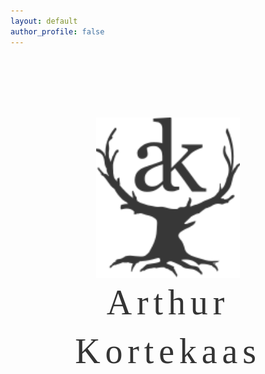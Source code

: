 ```yaml
---
layout: default
author_profile: false
---
```


<style>
.hero-bg {
  position: relative;
  width: 100%;
  height: calc(100vh - 88.9px - 42.6px);
  background: url('/assets/images/hero1.webp') center center/cover no-repeat;
  display: flex;
  flex-direction: column;
  align-items: center;
  justify-content: flex-start;
  overflow: hidden;
  padding-top: 7em;
}

.hero-logo {
  width: 100%;
  max-width: 230px;
  max-height: 80vh;
  height: auto;
  z-index: 2;
}

.hero-name {
  margin-top: 0em;
  font-family: 'EB Garamond', serif;
  font-size: 3.5rem;
  font-weight: 540;
  letter-spacing: 0.14em;
  color: #343434;
  text-shadow: 0 0px 40px rgba(255,255,255,0.3);
  text-align: center;
  line-height: 1.4;
}

body {
  overflow-x: hidden;
}

.page__footer {
  margin: 0;
}

@media (max-width: 600px) {
  .hero-bg {
    height: calc(100vh - 64.9px - 31px);
    padding-top: 3em;
  }
  .hero-logo {
    max-width: 140px;
  }
  .hero-name {
    font-size: 3rem;
    letter-spacing: 0.08em;
    line-height: 1.2;
  }
}
</style>

<div class="hero-bg">
  <img class="hero-logo" src="/assets/images/makersmark343434.svg" alt="Logo">
  <div class="hero-name">Arthur Kortekaas</div>
</div>